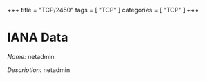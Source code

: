 +++
title = "TCP/2450"
tags = [ "TCP" ]
categories = [ "TCP" ]
+++

# IANA Data

_Name:_ netadmin

_Description:_ netadmin

